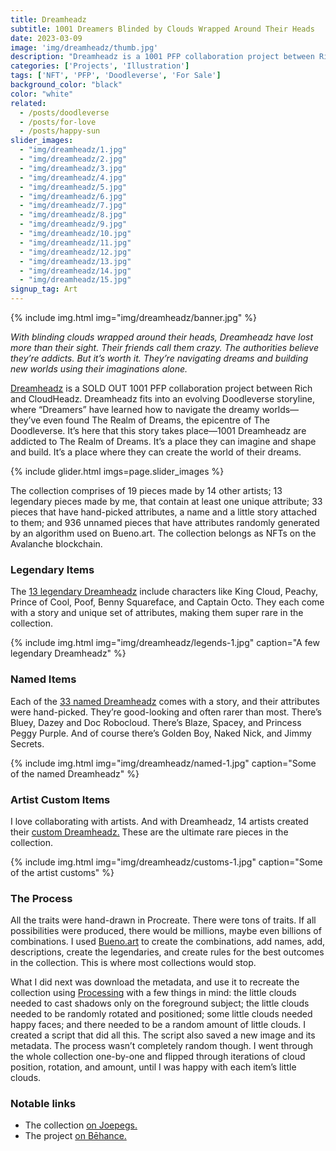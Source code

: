 ```yaml
---
title: Dreamheadz
subtitle: 1001 Dreamers Blinded by Clouds Wrapped Around Their Heads
date: 2023-03-09
image: 'img/dreamheadz/thumb.jpg'
description: "Dreamheadz is a 1001 PFP collaboration project between Rich Armstrong and CloudHeadz. Dreamheadz fits into an evolving Doodleverse storyline, where “Dreamers” have learned how to navigate the dreamy worlds—they’ve even found The Realm of Dreams, the epicentre of The Doodleverse. It’s here that this story takes place—1001 Dreamheadz are addicted to The Realm of Dreams. It’s a place they can imagine and shape and build. It’s a place where they can create the world of their dreams."
categories: ['Projects', 'Illustration']
tags: ['NFT', 'PFP', 'Doodleverse', 'For Sale']
background_color: "black"
color: "white"
related:
  - /posts/doodleverse
  - /posts/for-love
  - /posts/happy-sun
slider_images:
  - "img/dreamheadz/1.jpg"
  - "img/dreamheadz/2.jpg"
  - "img/dreamheadz/3.jpg"
  - "img/dreamheadz/4.jpg"
  - "img/dreamheadz/5.jpg"
  - "img/dreamheadz/6.jpg"
  - "img/dreamheadz/7.jpg"
  - "img/dreamheadz/8.jpg"
  - "img/dreamheadz/9.jpg"
  - "img/dreamheadz/10.jpg"
  - "img/dreamheadz/11.jpg"
  - "img/dreamheadz/12.jpg"
  - "img/dreamheadz/13.jpg"
  - "img/dreamheadz/14.jpg"
  - "img/dreamheadz/15.jpg"
signup_tag: Art
---
```

{% include img.html img="img/dreamheadz/banner.jpg" %}

_With blinding clouds wrapped around their heads, Dreamheadz have lost more than their sight. Their friends call them crazy. The authorities believe they’re addicts. But it’s worth it. They’re navigating dreams and building new worlds using their imaginations alone._

[Dreamheadz](https://joepegs.com/collections/avalanche/dreamheadz) is a SOLD OUT 1001 PFP collaboration project between Rich and CloudHeadz. Dreamheadz fits into an evolving Doodleverse storyline, where “Dreamers” have learned how to navigate the dreamy worlds—they’ve even found The Realm of Dreams, the epicentre of The Doodleverse. It’s here that this story takes place—1001 Dreamheadz are addicted to The Realm of Dreams. It’s a place they can imagine and shape and build. It’s a place where they can create the world of their dreams.

{% include glider.html imgs=page.slider_images %}

The collection comprises of 19 pieces made by 14 other artists; 13 legendary pieces made by me, that contain at least one unique attribute; 33 pieces that have hand-picked attributes, a name and a little story attached to them; and 936 unnamed pieces that have attributes randomly generated by an algorithm used on Bueno.art. The collection belongs as NFTs on the Avalanche blockchain.

### Legendary Items

The [13 legendary Dreamheadz](https://joepegs.com/collections/avalanche/0x05e5DFF8b358cf748F3C51fe652288497a6eEa58?attributes=%255B%257B%2522traitType%2522%253A%2522Category%2522%252C%2522values%2522%253A%255B%2522Legendary%2522%255D%257D%255D) include characters like King Cloud, Peachy, Prince of Cool, Poof, Benny Squareface, and Captain Octo. They each come with a story and unique set of attributes, making them super rare in the collection.

{% include img.html img="img/dreamheadz/legends-1.jpg" caption="A few legendary Dreamheadz" %}

### Named Items

Each of the [33 named Dreamheadz](https://joepegs.com/collections/avalanche/0x05e5DFF8b358cf748F3C51fe652288497a6eEa58?attributes=%255B%257B%2522traitType%2522%253A%2522Category%2522%252C%2522values%2522%253A%255B%2522Named%2522%255D%257D%255D) comes with a story, and their attributes were hand-picked. They’re good-looking and often rarer than most. There’s Bluey, Dazey and Doc Robocloud. There’s Blaze, Spacey, and Princess Peggy Purple. And of course there’s Golden Boy, Naked Nick, and Jimmy Secrets.

{% include img.html img="img/dreamheadz/named-1.jpg" caption="Some of the named Dreamheadz" %}

### Artist Custom Items

I love collaborating with artists. And with Dreamheadz, 14 artists created their [custom Dreamheadz.](https://joepegs.com/collections/avalanche/dreamheadz?attributes=%255B%257B%2522traitType%2522%253A%2522Category%2522%252C%2522values%2522%253A%255B%2522Artist+Custom%2522%255D%257D%255D) These are the ultimate rare pieces in the collection.

{% include img.html img="img/dreamheadz/customs-1.jpg" caption="Some of the artist customs" %}

### The Process

All the traits were hand-drawn in Procreate. There were tons of traits. If all possibilities were produced, there would be millions, maybe even billions of combinations. I used [Bueno.art](https://bueno.art/) to create the combinations, add names, add, descriptions, create the legendaries, and create rules for the best outcomes in the collection. This is where most collections would stop.

What I did next was download the metadata, and use it to recreate the collection using [Processing](https://processing.org/) with a few things in mind: the little clouds needed to cast shadows only on the foreground subject; the little clouds needed to be randomly rotated and positioned; some little clouds needed happy faces; and there needed to be a random amount of little clouds. I created a script that did all this. The script also saved a new image and its metadata. The process wasn’t completely random though. I went through the whole collection one-by-one and flipped through iterations of cloud position, rotation, and amount, until I was happy with each item’s little clouds.

### Notable links
- The collection [on Joepegs.](https://joepegs.com/collections/avalanche/dreamheadz)
- The project [on Bēhance.](https://www.behance.net/gallery/169390063/Dreamheadz)